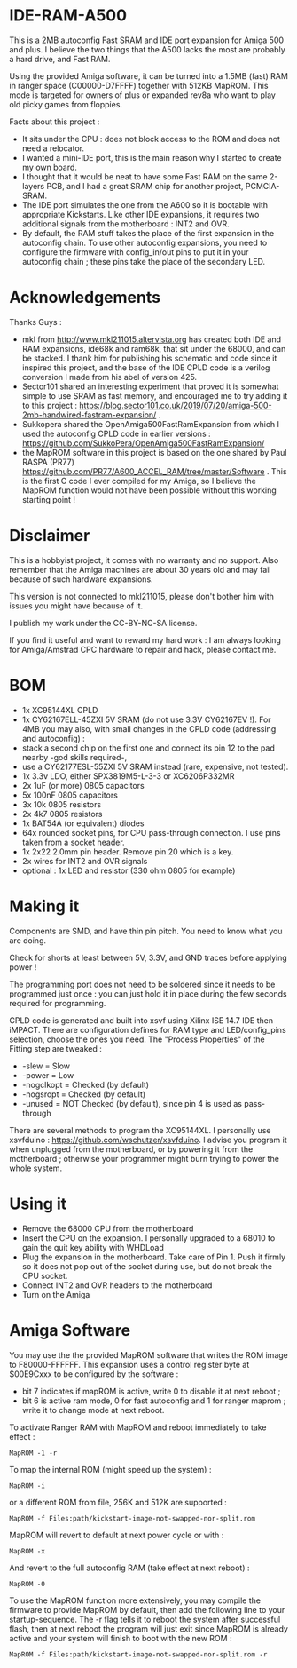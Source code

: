 # IDE-RAM-A500
This is a 2MB autoconfig Fast SRAM and IDE port expansion for Amiga 500 and plus. I believe the two things that the A500 lacks the most are probably a hard drive, and Fast RAM.

Using the provided Amiga software, it can be turned into a 1.5MB (fast) RAM in ranger space (C00000-D7FFFF) together with 512KB MapROM. This mode is targeted for owners of plus or expanded rev8a who want to play old picky games from floppies.

Facts about this project :
- It sits under the CPU : does not block access to the ROM and does not need a relocator.
- I wanted a mini-IDE port, this is the main reason why I started to create my own board.
- I thought that it would be neat to have some Fast RAM on the same 2-layers PCB, and I had a great SRAM chip for another project, PCMCIA-SRAM.
- The IDE port simulates the one from the A600 so it is bootable with appropriate Kickstarts. Like other IDE expansions, it requires two additional signals from the motherboard : INT2 and OVR.
- By default, the RAM stuff takes the place of the first expansion in the autoconfig chain. To use other autoconfig expansions, you need to configure the firmware with config_in/out pins to put it in your autoconfig chain ; these pins take the place of the secondary LED.

# Acknowledgements
Thanks Guys :
- mkl from http://www.mkl211015.altervista.org has created both IDE and RAM expansions, ide68k and ram68k, that sit under the 68000, and can be stacked. I thank him for publishing his schematic and code since it inspired this project, and the base of the IDE CPLD code is a verilog conversion I made from his abel of version 425.
- Sector101 shared an interesting experiment that proved it is somewhat simple to use SRAM as fast memory, and encouraged me to try adding it to this project : https://blog.sector101.co.uk/2019/07/20/amiga-500-2mb-handwired-fastram-expansion/ .
- Sukkopera shared the OpenAmiga500FastRamExpansion from which I used the autoconfig CPLD code in earlier versions : https://github.com/SukkoPera/OpenAmiga500FastRamExpansion/
- the MapROM software in this project is based on the one shared by Paul RASPA (PR77) https://github.com/PR77/A600_ACCEL_RAM/tree/master/Software . This is the first C code I ever compiled for my Amiga, so I believe the MapROM function would not have been possible without this working starting point !

# Disclaimer
This is a hobbyist project, it comes with no warranty and no support. Also remember that the Amiga machines are about 30 years old and may fail because of such hardware expansions.

This version is not connected to mkl211015, please don't bother him with issues you might have because of it.

I publish my work under the CC-BY-NC-SA license.

If you find it useful and want to reward my hard work : I am always looking for Amiga/Amstrad CPC hardware to repair and hack, please contact me.

# BOM
- 1x XC95144XL CPLD
- 1x CY62167ELL-45ZXI 5V SRAM (do not use 3.3V CY62167EV !). For 4MB you may also, with small changes in the CPLD code (addressing and autoconfig) :
 - stack a second chip on the first one and connect its pin 12 to the pad nearby -god skills required-,
 - use a CY62177ESL-55ZXI 5V SRAM instead (rare, expensive, not tested).
- 1x 3.3v LDO, either SPX3819M5-L-3-3 or XC6206P332MR
- 2x 1uF (or more) 0805 capacitors
- 5x 100nF 0805 capacitors
- 3x 10k 0805 resistors
- 2x 4k7 0805 resistors
- 1x BAT54A (or equivalent) diodes
- 64x rounded socket pins, for CPU pass-through connection. I use pins taken from a socket header.
- 1x 2x22 2.0mm pin header. Remove pin 20 which is a key.
- 2x wires for INT2 and OVR signals
- optional : 1x LED and resistor (330 ohm 0805 for example)

# Making it
Components are SMD, and have thin pin pitch. You need to know what you are doing.

Check for shorts at least between 5V, 3.3V, and GND traces before applying power !

The programming port does not need to be soldered since it needs to be programmed just once : you can just hold it in place during the few seconds required for programming.

CPLD code is generated and built into xsvf using Xilinx ISE 14.7 IDE then iMPACT. There are configuration defines for RAM type and LED/config_pins selection, choose the ones you need. The "Process Properties" of the Fitting step are tweaked :
- -slew = Slow
- -power = Low
- -nogclkopt = Checked (by default)
- -nogsropt = Checked (by default)
- -unused = NOT Checked (by default), since pin 4 is used as pass-through

There are several methods to program the XC95144XL. I personally use xsvfduino : https://github.com/wschutzer/xsvfduino. I advise you program it when unplugged from the motherboard, or by powering it from the motherboard ; otherwise your programmer might burn trying to power the whole system.

# Using it
- Remove the 68000 CPU from the motherboard
- Insert the CPU on the expansion. I personally upgraded to a 68010 to gain the quit key ability with WHDLoad
- Plug the expansion in the motherboard. Take care of Pin 1. Push it firmly so it does not pop out of the socket during use, but do not break the CPU socket.
- Connect INT2 and OVR headers to the motherboard
- Turn on the Amiga

# Amiga Software
You may use the the provided MapROM software that writes the ROM image to F80000-FFFFFF.
This expansion uses a control register byte at $00E9Cxxx to be configured by the software :
- bit 7 indicates if mapROM is active, write 0 to disable it at next reboot ;
- bit 6 is active ram mode, 0 for fast autoconfig and 1 for ranger maprom ; write it to change mode at next reboot.

To activate Ranger RAM with MapROM and reboot immediately to take effect :
```
MapROM -1 -r
```

To map the internal ROM (might speed up the system) :
```
MapROM -i
```
or a different ROM from file, 256K and 512K are supported :
```
MapROM -f Files:path/kickstart-image-not-swapped-nor-split.rom
```
MapROM will revert to default at next power cycle or with :
```
MapROM -x
```

And revert to the full autoconfig RAM (take effect at next reboot) :
```
MapROM -0
```

To use the MapROM function more extensively, you may compile the firmware to provide MapROM by default, then add the following line to your startup-sequence. The -r flag tells it to reboot the system after successful flash, then at next reboot the program will just exit since MapROM is already active and your system will finish to boot with the new ROM :
```
MapROM -f Files:path/kickstart-image-not-swapped-nor-split.rom -r
```


